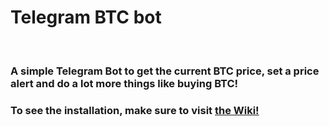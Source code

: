 <h1 style="align: center;">Telegram BTC bot</h1>
<br />
<h3 style="align: center;">A simple Telegram Bot to get the current BTC price, set a price alert and do a lot more things like buying BTC!</h3>
<h3></h3>
<h3>To see the installation, make sure to visit <a href="https://github.com/joukes/Telegram-BTC-bot/wiki">the Wiki!</a>
